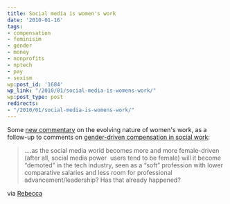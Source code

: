 ```yaml
---
title: Social media is women's work
date: '2010-01-16'
tags:
- compensation
- feminisim
- gender
- money
- nonprofits
- nptech
- pay
- sexism
wp:post_id: '1684'
wp_link: "/2010/01/social-media-is-womens-work/"
wp:post_type: post
redirects:
- "/2010/01/social-media-is-womens-work/"
---
```


Some [new commentary](http://thelearnedfangirl.com/2009/12/13/thinking-out-loud-is-social-media-the-new-pink-collar-ghetto-of-tech/) on the evolving nature of women's work, as a follow-up to comments on [gender-driven compensation in social work](http://www.island94.org/2009/10/social-work-is-womens-work-so-we-dont-care/):

> ....as the social media world becomes more and more female-driven (after all, social media power  users tend to be female) will it become “demoted” in the tech industry, seen as a “soft” profession with lower comparative salaries and less room for professional advancement/leadership? Has that already happened?

via [Rebecca](http://circuitous.org)
